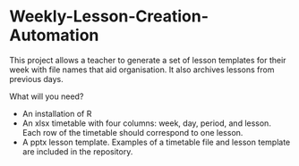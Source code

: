 # Weekly-Lesson-Creation-Automation
This project allows a teacher to generate a set of lesson templates for their week with file names that aid organisation. It also archives lessons from previous days.


What will you need?
 - An installation of R
 - An xlsx timetable with four columns: week, day, period, and lesson. Each row of the timetable should correspond to one lesson. 
 - A pptx lesson template.
Examples of a timetable file and lesson template are included in the repository.
